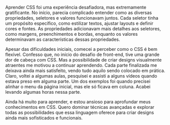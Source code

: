 Aprender CSS foi uma experiência desafiadora, mas extremamente gratificante. No início, parecia complicado entender como as diversas propriedades, seletores e valores funcionavam juntos. Cada seletor tinha um propósito específico, como estilizar textos, ajustar layouts e definir cores e fontes. As propriedades adicionavam mais detalhes aos seletores, como margens, preenchimentos e bordas, enquanto os valores determinavam as características dessas propriedades.

Apesar das dificuldades iniciais, comecei a perceber como o CSS é bem flexível. Confesso que, no início do desafio de front-end, tive uma grande dor de cabeça com CSS. Mas a possibilidade de criar designs visualmente atraentes me motivou a continuar aprendendo. Cada parte finalizada me deixava ainda mais satisfeito, vendo tudo aquilo sendo colocado em prática. Claro, voltei a algumas aulas, pesquisei e assisti a alguns vídeos quando estava preso em alguma parte. Um dos exemplos foi quando precisei alinhar o menu da página inicial, mas ele só ficava em coluna. Acabei levando algumas horas nessa parte.

Ainda há muito para aprender, e estou ansioso para aprofundar meus conhecimentos em CSS. Quero dominar técnicas avançadas e explorar todas as possibilidades que essa linguagem oferece para criar designs ainda mais sofisticados e funcionais.